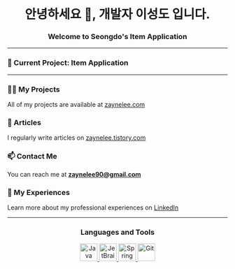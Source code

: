<h1 align="center">안녕하세요 👋, 개발자 이성도 입니다.</h1>
<h3 align="center">Welcome to Seongdo's Item Application</h3>

---

### 🔭 Current Project: **Item Application**

---

### 👨‍💻 My Projects
All of my projects are available at [zaynelee.com](https://zaynelee.com)

### 📝 Articles
I regularly write articles on [zaynelee.tistory.com](https://zaynelee.tistory.com/)

### 📫 Contact Me
You can reach me at **zaynelee90@gmail.com**

### 📄 My Experiences
Learn more about my professional experiences on [LinkedIn](https://www.linkedin.com/in/seongdo-lee-a86160278/)

---

<h3 align="center">Languages and Tools</h3>
<p align="center">
  <a href="https://www.java.com/en/" target="_blank" rel="noreferrer">
    <img src="https://www.vectorlogo.zone/logos/java/java-icon.svg" alt="Java" width="40" height="40"/>
  </a>
  <a href="https://www.jetbrains.com/" target="_blank" rel="noreferrer">
    <img src="https://www.vectorlogo.zone/logos/jetbrains/jetbrains-icon.svg" alt="JetBrains" width="40" height="40"/>
  </a>
  <a href="https://spring.io/" target="_blank" rel="noreferrer">
    <img src="https://www.vectorlogo.zone/logos/springio/springio-icon.svg" alt="Spring" width="40" height="40"/>
  </a>
  <a href="https://git-scm.com/" target="_blank" rel="noreferrer">
    <img src="https://www.vectorlogo.zone/logos/git-scm/git-scm-icon.svg" alt="Git" width="40" height="40"/>
  </a>
</p>
